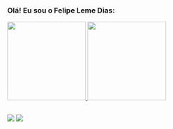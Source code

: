 ### Olá! Eu sou o Felipe Leme Dias:

<div>
  <a href="https://github.com/felipelemedias">
  <img height="180cm" src="https://githubreadme-stats.vercel.app/api?username=felipelemedias&show_icons=true&theme=dracula&include_all_commits=true&count_private=true"/>
  <img height="180cm" src="https://githubreadme-stats.vercel.app/api/top-langs/?username=felipelemedias&layout=compact&langs_count=16&theme=dracula"/>
    
  ##
    
<div> 
  <a href="https://instagram.com/felipelemedias" target="_blank"><img src="https://img.shields.io/badge/-Instagram-%23E4405F?style=for-the-badge&logo=instagram&logoColor=white" target="_blank"></a> 
  <a href = "mailto:flemedias@gmail.com"><img src="https://img.shields.io/badge/-Gmail-%23333?style=for-the-badge&logo=gmail&logoColor=white" target="_blank"></a>
</div>
